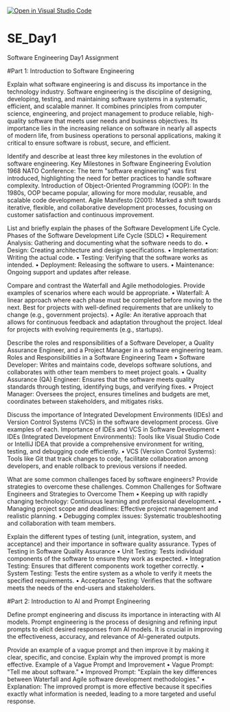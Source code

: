 [![Open in Visual Studio Code](https://classroom.github.com/assets/open-in-vscode-2e0aaae1b6195c2367325f4f02e2d04e9abb55f0b24a779b69b11b9e10269abc.svg)](https://classroom.github.com/online_ide?assignment_repo_id=15559506&assignment_repo_type=AssignmentRepo)
# SE_Day1
Software Engineering Day1 Assignment

#Part 1: Introduction to Software Engineering

Explain what software engineering is and discuss its importance in the technology industry.
Software engineering is the discipline of designing, developing, testing, and maintaining software systems in a systematic, efficient, and scalable manner. It combines principles from computer science, engineering, and project management to produce reliable, high-quality software that meets user needs and business objectives. Its importance lies in the increasing reliance on software in nearly all aspects of modern life, from business operations to personal applications, making it critical to ensure software is robust, secure, and efficient.

Identify and describe at least three key milestones in the evolution of software engineering.
Key Milestones in Software Engineering Evolution
1968 NATO Conference: The term "software engineering" was first introduced, highlighting the need for better practices to handle software complexity.
Introduction of Object-Oriented Programming (OOP): In the 1980s, OOP became popular, allowing for more modular, reusable, and scalable code development.
Agile Manifesto (2001): Marked a shift towards iterative, flexible, and collaborative development processes, focusing on customer satisfaction and continuous improvement.


List and briefly explain the phases of the Software Development Life Cycle.
Phases of the Software Development Life Cycle (SDLC)
•	Requirement Analysis: Gathering and documenting what the software needs to do.
•	Design: Creating architecture and design specifications.
•	Implementation: Writing the actual code.
•	Testing: Verifying that the software works as intended.
•	Deployment: Releasing the software to users.
•	Maintenance: Ongoing support and updates after release.


Compare and contrast the Waterfall and Agile methodologies. Provide examples of scenarios where each would be appropriate.
•	Waterfall: A linear approach where each phase must be completed before moving to the next. Best for projects with well-defined requirements that are unlikely to change (e.g., government projects).
•	Agile: An iterative approach that allows for continuous feedback and adaptation throughout the project. Ideal for projects with evolving requirements (e.g., startups).


Describe the roles and responsibilities of a Software Developer, a Quality Assurance Engineer, and a Project Manager in a software engineering team.
Roles and Responsibilities in a Software Engineering Team
•	Software Developer: Writes and maintains code, develops software solutions, and collaborates with other team members to meet project goals.
•	Quality Assurance (QA) Engineer: Ensures that the software meets quality standards through testing, identifying bugs, and verifying fixes.
•	Project Manager: Oversees the project, ensures timelines and budgets are met, coordinates between stakeholders, and mitigates risks.


Discuss the importance of Integrated Development Environments (IDEs) and Version Control Systems (VCS) in the software development process. Give examples of each.
Importance of IDEs and VCS in Software Development
•	IDEs (Integrated Development Environments): Tools like Visual Studio Code or IntelliJ IDEA that provide a comprehensive environment for writing, testing, and debugging code efficiently.
•	VCS (Version Control Systems): Tools like Git that track changes to code, facilitate collaboration among developers, and enable rollback to previous versions if needed.


What are some common challenges faced by software engineers? Provide strategies to overcome these challenges.
Common Challenges for Software Engineers and Strategies to Overcome Them
•	Keeping up with rapidly changing technology: Continuous learning and professional development.
•	Managing project scope and deadlines: Effective project management and realistic planning.
•	Debugging complex issues: Systematic troubleshooting and collaboration with team members.


Explain the different types of testing (unit, integration, system, and acceptance) and their importance in software quality assurance.
Types of Testing in Software Quality Assurance
•	Unit Testing: Tests individual components of the software to ensure they work as expected.
•	Integration Testing: Ensures that different components work together correctly.
•	System Testing: Tests the entire system as a whole to verify it meets the specified requirements.
•	Acceptance Testing: Verifies that the software meets the needs of the end-users and stakeholders.


#Part 2: Introduction to AI and Prompt Engineering


Define prompt engineering and discuss its importance in interacting with AI models.
Prompt engineering is the process of designing and refining input prompts to elicit desired responses from AI models. It is crucial in improving the effectiveness, accuracy, and relevance of AI-generated outputs.

Provide an example of a vague prompt and then improve it by making it clear, specific, and concise. Explain why the improved prompt is more effective.
Example of a Vague Prompt and Improvement
•	Vague Prompt: "Tell me about software."
•	Improved Prompt: "Explain the key differences between Waterfall and Agile software development methodologies."
•	Explanation: The improved prompt is more effective because it specifies exactly what information is needed, leading to a more targeted and useful response.
